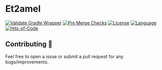 # Et2amel

[![Validate Gradle Wrapper](https://github.com/solikil/et2amel/workflows/Validate%20Gradle%20Wrapper/badge.svg)](https://github.com/solikil/et2amel/actions?query=workflow%3A"Validate+Gradle+Wrapper")
[![Pre Merge Checks](https://github.com/solikil/et2amel/workflows/Pre%20Merge%20Checks/badge.svg)](https://github.com/solikil/et2amel/actions?query=workflow%3A"Pre+Merge+Checks")
[![License](https://img.shields.io/github/license/solikil/et2amel.svg)](https://github.com/solikil/et2amel/blob/master/LICENSE)
[![Language](https://img.shields.io/github/languages/top/solikil/et2amel?color=blue&logo=kotlin)](https://kotlinlang.org)
[![Hits-of-Code](https://hitsofcode.com/github/solikil/et2amel)](https://hitsofcode.com/view/github/solikil/et2amel)

## Contributing 🤝

Feel free to open a issue or submit a pull request for any bugs/improvements.
